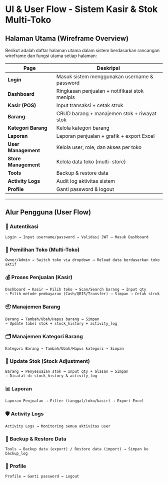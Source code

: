 # UI & User Flow - Sistem Kasir & Stok Multi-Toko

## Halaman Utama (Wireframe Overview)

Berikut adalah daftar halaman utama dalam sistem berdasarkan rancangan wireframe dan fungsi utama setiap halaman:

| Page                 | Deskripsi                                     |
| -------------------- | --------------------------------------------- |
| **Login**            | Masuk sistem menggunakan username & password  |
| **Dashboard**        | Ringkasan penjualan + notifikasi stok menipis |
| **Kasir (POS)**      | Input transaksi + cetak struk                 |
| **Barang**           | CRUD barang + manajemen stok + riwayat stok   |
| **Kategori Barang**  | Kelola kategori barang                        |
| **Laporan**          | Laporan penjualan + grafik + export Excel     |
| **User Management**  | Kelola user, role, dan akses per toko         |
| **Store Management** | Kelola data toko (multi-store)                |
| **Tools**            | Backup & restore data                         |
| **Activity Logs**    | Audit log aktivitas sistem                    |
| **Profile**          | Ganti password & logout                       |

---

## Alur Pengguna (User Flow)

### 🔐 Autentikasi

```
Login → Input username/password → Validasi JWT → Masuk Dashboard
```

### 🏪 Pemilihan Toko (Multi-Toko)

```
Owner/Admin → Switch toko via dropdown → Reload data berdasarkan toko aktif
```

### 💰 Proses Penjualan (Kasir)

```
Dashboard → Kasir → Pilih toko → Scan/Search barang → Input qty
→ Pilih metode pembayaran (Cash/QRIS/Transfer) → Simpan → Cetak struk
```

### 📦 Manajemen Barang

```
Barang → Tambah/Ubah/Hapus barang → Simpan
→ Update tabel stok + stock_history + activity_log
```

### 🗂️ Manajemen Kategori Barang

```
Kategori Barang → Tambah/Ubah/Hapus kategori → Simpan
```

### 🔧 Update Stok (Stock Adjustment)

```
Barang → Penyesuaian stok → Input qty + alasan → Simpan
→ Dicatat di stock_history & activity_log
```

### 📊 Laporan

```
Laporan Penjualan → Filter (tanggal/toko/kasir) → Export Excel
```

### 🛡️ Activity Logs

```
Activity Logs → Monitoring semua aktivitas user
```

### 💾 Backup & Restore Data

```
Tools → Backup data (export) / Restore data (import) → Simpan ke backup_log
```

### 👤 Profile

```
Profile → Ganti password → Logout
```
